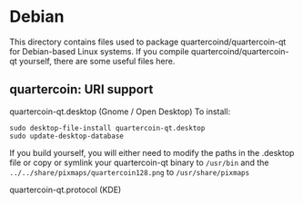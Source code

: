
Debian
====================
This directory contains files used to package quartercoind/quartercoin-qt
for Debian-based Linux systems. If you compile quartercoind/quartercoin-qt yourself, there are some useful files here.

## quartercoin: URI support ##


quartercoin-qt.desktop  (Gnome / Open Desktop)
To install:

	sudo desktop-file-install quartercoin-qt.desktop
	sudo update-desktop-database

If you build yourself, you will either need to modify the paths in
the .desktop file or copy or symlink your quartercoin-qt binary to `/usr/bin`
and the `../../share/pixmaps/quartercoin128.png` to `/usr/share/pixmaps`

quartercoin-qt.protocol (KDE)

